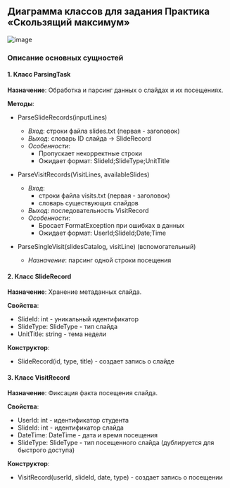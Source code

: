 ## Диаграмма классов для задания Практика «Скользящий максимум»
![image](https://github.com/user-attachments/assets/f8f22490-99cc-4bda-a1b0-f580cbd9f04f)

### Описание основных сущностей

#### **1. Класс ParsingTask**
**Назначение**: Обработка и парсинг данных о слайдах и их посещениях.

**Методы**:
- ParseSlideRecords(inputLines)
  - *Вход*: строки файла slides.txt (первая - заголовок)
  - *Выход*: словарь ID слайда → SlideRecord
  - *Особенности*: 
    - Пропускает некорректные строки
    - Ожидает формат: SlideId;SlideType;UnitTitle

- ParseVisitRecords(VisitLines, availableSlides)
  - *Вход*: 
    - строки файла visits.txt (первая - заголовок)
    - словарь существующих слайдов
  - *Выход*: последовательность VisitRecord
  - *Особенности*:
    - Бросает FormatException при ошибках в данных
    - Ожидает формат: UserId;SlideId;Date;Time

- ParseSingleVisit(slidesCatalog, visitLine) (вспомогательный)
  - *Назначение*: парсинг одной строки посещения

#### **2. Класс SlideRecord**
**Назначение**: Хранение метаданных слайда.

**Свойства**:
- SlideId: int - уникальный идентификатор
- SlideType: SlideType - тип слайда
- UnitTitle: string - тема недели

**Конструктор**:
- SlideRecord(id, type, title) - создает запись о слайде

#### **3. Класс VisitRecord**
**Назначение**: Фиксация факта посещения слайда.

**Свойства**:
- UserId: int - идентификатор студента
- SlideId: int - идентификатор слайда
- DateTime: DateTime - дата и время посещения
- SlideType: SlideType - тип посещенного слайда (дублируется для быстрого доступа)

**Конструктор**:
- VisitRecord(userId, slideId, date, type) - создает запись о посещении
